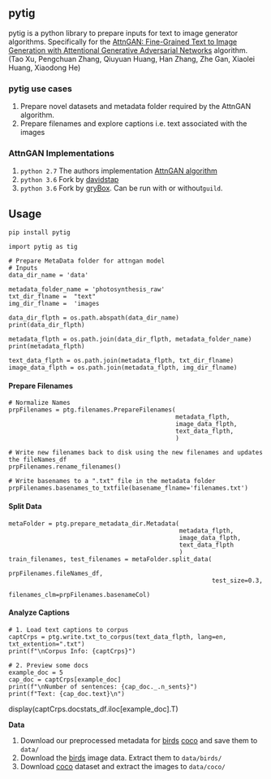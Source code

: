 ## pytig

pytig is a python library to prepare inputs for text to image generator algorithms.  Specifically for the [AttnGAN: Fine-Grained Text to Image Generation
with Attentional Generative Adversarial Networks](http://openaccess.thecvf.com/content_cvpr_2018/papers/Xu_AttnGAN_Fine-Grained_Text_CVPR_2018_paper.pdf) algorithm. (Tao Xu, Pengchuan Zhang, Qiuyuan Huang, Han Zhang, Zhe Gan, Xiaolei Huang, Xiaodong He)

### pytig use cases
1. Prepare novel datasets and metadata folder required by the AttnGAN algorithm.
2. Prepare filenames and explore captions i.e. text associated with the images


### AttnGAN Implementations
1. `python 2.7` The authors implementation [AttnGAN algorithm](https://github.com/taoxugit/AttnGAN)
2. `python 3.6` Fork by [davidstap](https://github.com/davidstap/AttnGAN)
3. `python 3.6` Fork by [gryBox](https://github.com/gryBox/AttnGAN). Can be run with or without`guild`.
###


## Usage
`pip install pytig`

    import pytig as tig

    # Prepare MetaData folder for attngan model
    # Inputs
    data_dir_name = 'data'

    metadata_folder_name = 'photosynthesis_raw'
    txt_dir_flname =  "text"
    img_dir_flname =  'images

    data_dir_flpth = os.path.abspath(data_dir_name)
    print(data_dir_flpth)

    metadata_flpth = os.path.join(data_dir_flpth, metadata_folder_name)
    print(metadata_flpth)

    text_data_flpth = os.path.join(metadata_flpth, txt_dir_flname)
    image_data_flpth = os.path.join(metadata_flpth, img_dir_flname)

#### Prepare Filenames
    # Normalize Names
    prpFilenames = ptg.filenames.PrepareFilenames(
                                                  metadata_flpth,
                                                  image_data_flpth,
                                                  text_data_flpth,
                                                  )

    # Write new filenames back to disk using the new filenames and updates the fileNames_df
    prpFilenames.rename_filenames()

    # Write basenames to a ".txt" file in the metadata folder
    prpFilenames.basenames_to_txtfile(basename_flname='filenames.txt')

#### Split Data
    metaFolder = ptg.prepare_metadata_dir.Metadata(
                                                   metadata_flpth,
                                                   image_data_flpth,
                                                   text_data_flpth
                                                   )
    train_filenames, test_filenames = metaFolder.split_data(
                                                            prpFilenames.fileNames_df,
                                                            test_size=0.3,
                                                            filenames_clm=prpFilenames.basenameCol)
#### Analyze Captions
    # 1. Load text captions to corpus
    captCrps = ptg.write.txt_to_corpus(text_data_flpth, lang=en, txt_extention=".txt")
    print(f"\nCorpus Info: {captCrps}")

    # 2. Preview some docs
    example_doc = 5
    cap_doc = captCrps[example_doc]
    print(f"\nNumber of sentences: {cap_doc._.n_sents}")
    print(f"Text: {cap_doc.text}\n")

display(captCrps.docstats_df.iloc[example_doc].T)



**Data**

1. Download our preprocessed metadata for [birds](https://drive.google.com/open?id=1O_LtUP9sch09QH3s_EBAgLEctBQ5JBSJ) [coco](https://drive.google.com/open?id=1rSnbIGNDGZeHlsUlLdahj0RJ9oo6lgH9) and save them to `data/`
2. Download the [birds](http://www.vision.caltech.edu/visipedia/CUB-200-2011.html) image data. Extract them to `data/birds/`
3. Download [coco](http://cocodataset.org/#download) dataset and extract the images to `data/coco/`

